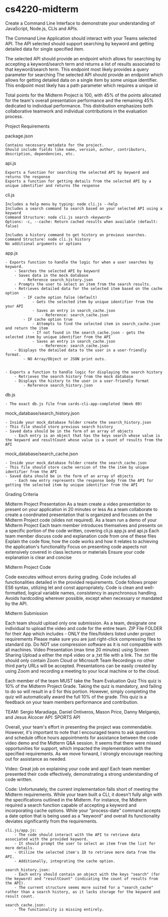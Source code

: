 # cs4220-midterm
Create a Command Line Interface to demonstrate your understanding of JavaScript, Node.js, CLIs and APIs.
 

The Command Line Application should interact with your Teams selected API.  The API selected should support searching by keyword and getting detailed data for single specified item.

 

The selected API should provide an endpoint which allows for searching by accepting a keyword/search term and returns a list of results associated to that keyword/search term.
This endpoint most likely provides a query parameter for searching
The selected API should provide an endpoint which allows for getting detailed data on a single item by some unique identifier.
This endpoint most likely has a path parameter which requires a unique id
 

Total points for the Midterm Project is 100, with 45% of the points allocated for the team's overall presentation performance and the remaining 45% dedicated to individual performance. This distribution emphasizes both collaborative teamwork and individual contributions in the evaluation process.

Project Requirements
 

package.json

    Contains necessary metadata for the project.
    Should include fields like name, version, author, contributors, description, dependencies, etc.
 

api.js

    Exports a function for searching the selected API by keyword and returns the response
    Exports a function for getting details from the selected API by a unique identifier and returns the response
 

cli.js

    Includes a help menu by typing: node cli.js --help
    Includes a search command to search based on your selected API using a keyword
    Command Structure: node cli.js search <keyword>
    Options: -c, --cache: Return cached results when available (default: false)

    Includes a history command to get history on previous searches.
    Command Structure: node cli.js history
    No additional arguments or options
 

app.js

    - Exports function to handle the logic for when a user searches by keyword.
        - Searches the selected API by keyword
        - Saves data in the mock database
            - Reference search_history.json
        - Prompts the user to select an item from the search results.
        - Retrieves detailed data for the selected item based on the cache option
            - IF cache option false (default)
                - Gets the selected item by unique identifier from the your API
                - Saves an entry in search_cache.json
                    - Reference: search_cache.json 
            - IF cache option true
                - Attempts to find the selected item in search_cache.json and return the item
                - If not found in the search_cache.json - gets the selected item by unique identifier from the API
                - Saves an entry in search_cache.json
                    - Reference: search_cache.json
        - Displays the detailed data to the user in a user-friendly format.
            - NO Array/Object or JSON print outs.
   

    - Exports a function to handle logic for displaying the search history
        - Retrieves the search history from the mock database
        - Displays the history to the user in a user-friendly format
            - Reference search_history.json
 

db.js

    - The exact db.js file from cards-cli-app-completed (Week 09)
 

mock_database/search_history.json

    - Inside your mock_database folder create the search_history.json
    - This file should store previous search history
    - Saved data should be in the form of an array of objects
        - Each entry is an object that has the keys search whose value is the keyword and resultCount whose value is a count of results from the API
 

mock_database/search_cache.json

    - Inside your mock_database folder create the search_cache.json
    - This file should store cache version of the the item by unique identifier from the API
    - Saved data should be in the form of an array of objects
        - Each new entry represents the response body from the API for getting the selected item by unique identifier from the API
 

Grading Criteria
 
Midterm Project Presentation
As a team create a video presentation to present on your application in 20 minutes or less
As a team collaborate to create a coordinated presentation that is organized and focuses on the Midterm Project code (slides not required).
As a team run a demo of your Midterm Project
Each team member introduces themselves and presents on a specific portion of the code written, covering cli.js app.js and api.js
Each team member discuss code and explanation code from one of these files
Explain the code flow, how the code works and how it relates to achieving the application's functionality
Focus on presenting code aspects not extensively covered in class lectures or materials
Ensure your code explanation is clear and concise
 

Midterm Project Code

Code executes without errors during grading.
Code includes all functionalities detailed in the provided requirements.
Code follows proper ES6 syntax, utilizing let and const appropriately.
Code is clean and well-formatted, logical variable names, consistency in asynchronous handling.
Avoids hardcoding wherever possible, except when necessary or mandated by the API.
 

Midterm Submission

Each team should upload only one submission.  As a team, designate one individual to upload the video and code for the entire team. 
ZIP File
FOLDER for their App which includes - ONLY the files/folders listed under project requirements
Please make sure you are just right-click compressing files to standard zip. 
Do NOT use compression software as it is not compatible with all machines.
Video Presentation (max time 20 minutes) using Screen Sharing
Upload a either the mp4 video or a ,txt file with a link.
The .txt file should only contain Zoom Cloud or Microsoft Team Recordings no other third party URLs will be accepted.
Presentations can be easily created by using Zoom and recording a meeting to your local machine or to the cloud.
 

Each member of the team MUST take the Team Evaluation Quiz
This quiz is 10% of the Midterm Project Grade.
 Taking the quiz is mandatory, and failing to do so will result in a 0 for this portion. However, simply completing the quiz will automatically award the full 10% of the grade.
This quiz is a feedback on your team members performance and contribution.



TEAM: Sergio Maradiaga, Daniel Ontiveros, Mason Price, Danny Melgarejo, and Jesus Alcocer 
API: SPORTS API 

Overall, your team's effort in presenting the project was commendable. However, it's important to note that I encouraged teams to ask questions and schedule office hours appointments for assistance between the code video demo and the Midterm Q&A session. It seems that there were missed opportunities for support, which impacted the implementation with the specified requirements. As we move forward, I strongly encourage reaching out for assistance as needed. 

Video: Great job on explaining your code and app! Each team member presented their code effectively, demonstrating a strong understanding of code written. 

Code: Unfortunately, the current implementation falls short of meeting the Midterm requirements. While your team built a CLI, it doesn't fully align with the specifications outlined in the Midterm. For instance, the Midterm required a search function capable of accepting a keyword and incorporating cache options. While your "process-date" command accepts a date option that is being used as a "keyword" and overall its functionality deviates significantly from the requirements. 

    cli.js/app.js: 
        - The code should interact with the API to retrieve data associated with the provided keyword. 
        - It should prompt the user to select an item from the list for more details. 
        - Utilize the selected item's ID to retrieve more data from the API. 
        - Additionally, integrating the cache option. 
    
    search_history.json: 
        - Each entry should contain an object with the keys "search" (for the keyword) and "resultCount" (indicating the count of results from the API). 
        - The current structure seems more suited for a "search_cache" rather than a search history, as it lacks storage for the keyword and result count. 
    
    search_cache.json: 
        - The functionality is missing entirely.